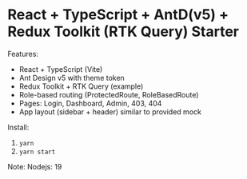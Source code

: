 # React + TypeScript + AntD(v5) + Redux Toolkit (RTK Query) Starter

Features:
- React + TypeScript (Vite)
- Ant Design v5 with theme token
- Redux Toolkit + RTK Query (example)
- Role-based routing (ProtectedRoute, RoleBasedRoute)
- Pages: Login, Dashboard, Admin, 403, 404
- App layout (sidebar + header) similar to provided mock

Install:
1. `yarn`
2. `yarn start`

Note: Nodejs: 19
